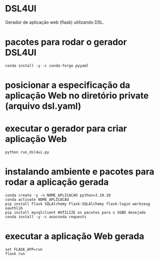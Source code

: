 # DSL4UI
Gerador de aplicação web (flask) utilizando DSL.

# pacotes para rodar o gerador DSL4UI
```
conda install -y -c conda-forge pyyaml
```

# posicionar a especificação da aplicação Web no diretório private (arquivo dsl.yaml)

# executar o gerador para criar aplicação Web
```
python run_dsl4ui.py
```

# instalando ambiente e pacotes para rodar a aplicação gerada
```
conda create -y -n NOME_APLICACAO python=3.10.10
conda activate NOME_APLICACAO
pip install Flask SQLAlchemy Flask-SQLAlchemy flask-login werkzeug oauthlib
pip install mysqlclient #UTILIZE os pacotes para o SGBD desejado
conda install -y -c anaconda requests
```

# executar a aplicação Web gerada
```
set FLASK_APP=run
flask run
```
